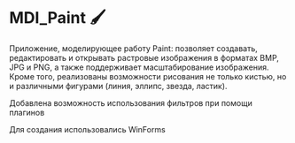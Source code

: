 # MDI_Paint 🖌️
Приложение, моделирующее работу Paint: позволяет создавать, редактировать и открывать растровые изображения в форматах BMP, JPG и PNG, а также поддерживает масштабирование изображения. Кроме того, реализованы возможности рисования не только кистью, но и различными фигурами (линия, эллипс, звезда, ластик).

Добавлена возможность использования фильтров при помощи плагинов

Для создания использовались WinForms
